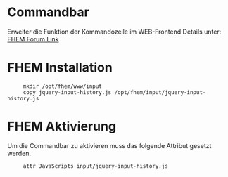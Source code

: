 # Commandbar

Erweiter die Funktion der Kommandozeile im WEB-Frontend
Details unter: [FHEM Forum Link](https://forum.fhem.de/index.php/topic,68945.0.html "Lin    k")

# FHEM Installation

         mkdir /opt/fhem/www/input
         copy jquery-input-history.js /opt/fhem/input/jquery-input-history.js

# FHEM Aktivierung

Um die Commandbar zu aktivieren muss das folgende Attribut gesetzt werden.

         attr JavaScripts input/jquery-input-history.js

